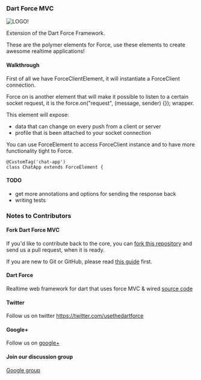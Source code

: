 ### Dart Force MVC ###

![LOGO!](https://raw.github.com/ForceUniverse/dart-force/master/resources/dart_force_logo.jpg)

Extension of the Dart Force Framework.

These are the polymer elements for Force, use these elements to create awesome realtime applications!

#### Walkthrough ####

First of all we have ForceClientElement, it will instantiate a ForceClient connection.

  <force-client url="localhost" port="4040" usePolling="true" heartbeat="600"></force-client>
  
Force on is another element that will make it possible to listen to a certain socket request, it is the force.on("request", (message, sender) {}); wrapper.

  <force-on forceClientId="fcid" request="listen" data="{{data}}" profile="{{profile}}"></force-on>

This element will expose:

- data that can change on every push from a client or server
- profile that is been attached to your socket connection

You can use ForceElement to access ForceClient instance and to have more functionality tight to Force.

    @CustomTag('chat-app')
    class ChatApp extends ForceElement {

#### TODO ####

- get more annotations and options for sending the response back
- writing tests
 
### Notes to Contributors ###

#### Fork Dart Force MVC ####

If you'd like to contribute back to the core, you can [fork this repository](https://help.github.com/articles/fork-a-repo) and send us a pull request, when it is ready.

If you are new to Git or GitHub, please read [this guide](https://help.github.com/) first.

#### Dart Force ####

Realtime web framework for dart that uses force MVC & wired [source code](https://github.com/ForceUniverse/dart-force)

#### Twitter ####

Follow us on twitter https://twitter.com/usethedartforce

#### Google+ ####

Follow us on [google+](https://plus.google.com/111406188246677273707)

#### Join our discussion group ####

[Google group](https://groups.google.com/forum/#!forum/dart-force)

